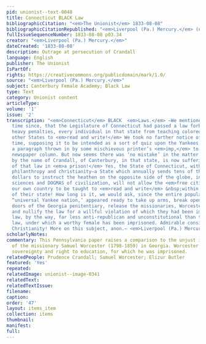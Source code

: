 ```yaml
---
pid: unionist--text-0048
title: Connecticut BLACK Law
bibliographicCitation: "<em>The Unionist</em> 1833-08-08"
bibliographicCitationRepublished: "<em>Liverpool (Pa.) Mercury.</em> (not researched)"
fullIssueSequenceNumber: 1833-08-08 p03.34
creator: "<em>Liverpool (Pa.) Mercury.</em>"
dateCreated: '1833-08-08'
description: Outrage at persecution of Crandall
language: English
publisher: The Unionist
IsPartOf: 
rights: https://creativecommons.org/publicdomain/mark/1.0/
source: "<em>Liverpool (Pa.) Mercury.</em>"
subject: Canterbury Female Academy; Black Law
type: Text
category: Unionist content
articleType: 
volume: '1'
issue: '2'
transcription: "<em>Connecticut</em> BLACK  <em>Laws.</em> —We mentioned, a short
  time since, that the Legislature of Connecticut had passed a law forbidding under
  heavy penalties, every individual in that state from teaching colored people from
  other States to <em>read and write!</em> We took no farther notice of it at the
  time, supposing it to be intended as a sort of quiz upon the Yankees, or perhaps
  a paragraph thrown in by some mischievous printer’s <em>imp,</em> to fill out a
  newspaper column. But now seems there was ‘no mistake’ in the matter. A young lady
  by the name of Crandall, of Canterbury, in that state, is now suffering the penalty
  of that law in <em>a prison!</em> Yes, the State of Connecticut, with all its boasted
  philanthropy and christianity—a State which annually sends tens of thousands of
  dollars to instruct the heathen on the opposite side of the globe, in the arts,
  sciences and DOGMAS of civilization, will not allow the <em>free citizens</em> of
  our own country to be taught to <em>read and write</em> &nbsp;within the limits
  of their state! How long is it, we would ask, since the entire population of the
  “universal Yankee nation,’ appeared ready to take up arms, break open the prison
  doors of the Georgia penitentiary, release the missionaries, Worcester and Butler,
  and nullify the law for a willful violation of which they had been imprisoned: a
  law, by the way, far less anti-republican and unconstitutional than this Connecticut
  law, under which a worthy female has been imprisoned. Admirable consistency! Pure
  Christianity! More on this subject, anon.— <em>Liverpool (Pa.) Mercury.</em>"
scholarlyNotes: 
commentary: This Pennsylvania paper raises a comparison to the unjust imprisonment
  of the missionary Samuel Worcester (1798-1859) in Georgia. Worcester defended Cherokee
  sovereignty and right to education, for which he was imprisoned.
relatedPeople: Prudence Crandall; Samuel Worcester; Elizur Butler
featured: 'Yes'
repeated: 
relatedImage: unionist--image-0341
relatedText: 
relatedTextIssue: 
filename: 
caption: 
order: '47'
layout: items_item
collection: items
thumbnail: 
manifest: 
full: 
---
```


